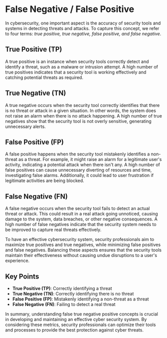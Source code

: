 # False Negative / False Positive

In cybersecurity, one important aspect is the accuracy of security tools and systems in detecting threats and attacks. To capture this concept, we refer to four terms: _true positive, true negative, false positive, and false negative_.

## True Positive (TP)

A true positive is an instance when security tools correctly detect and identify a threat, such as a malware or intrusion attempt. A high number of true positives indicates that a security tool is working effectively and catching potential threats as required.

## True Negative (TN)

A true negative occurs when the security tool correctly identifies that there is no threat or attack in a given situation. In other words, the system does not raise an alarm when there is no attack happening. A high number of true negatives show that the security tool is not overly sensitive, generating unnecessary alerts.

## False Positive (FP)

A false positive happens when the security tool mistakenly identifies a non-threat as a threat. For example, it might raise an alarm for a legitimate user's activity, indicating a potential attack when there isn't any. A high number of false positives can cause unnecessary diverting of resources and time, investigating false alarms. Additionally, it could lead to user frustration if legitimate activities are being blocked.

## False Negative (FN)

A false negative occurs when the security tool fails to detect an actual threat or attack. This could result in a real attack going unnoticed, causing damage to the system, data breaches, or other negative consequences. A high number of false negatives indicate that the security system needs to be improved to capture real threats effectively.

To have an effective cybersecurity system, security professionals aim to maximize true positives and true negatives, while minimizing false positives and false negatives. Balancing these aspects ensures that the security tools maintain their effectiveness without causing undue disruptions to a user's experience.

## Key Points

- **True Positive (TP)**: Correctly identifying a threat
- **True Negative (TN)**: Correctly identifying there is no threat
- **False Positive (FP)**: Mistakenly identifying a non-threat as a threat
- **False Negative (FN)**: Failing to detect a real threat

In summary, understanding false true negative positive concepts is crucial in developing and maintaining an effective cyber security system. By considering these metrics, security professionals can optimize their tools and processes to provide the best protection against cyber threats.
